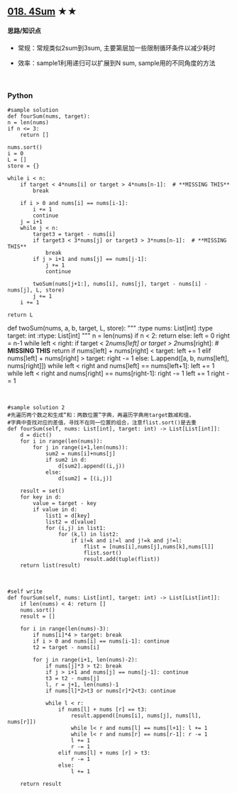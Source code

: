 ## [018. 4Sum][1] ★★
[1]: https://leetcode.com/problems/4sum/

    
#### 思路/知识点
- 常规：常规类似2sum到3sum, 主要第层加一些限制循环条件以减少耗时
- 效率：sample1利用递归可以扩展到N sum, sample用的不同角度的方法

  <br />  
### Python
    #sample solution
    def fourSum(nums, target):
    n = len(nums)
    if n <= 3:
        return []

    nums.sort()
    i = 0
    L = []
    store = {}
    
    while i < n:
        if target < 4*nums[i] or target > 4*nums[n-1]:  # **MISSING THIS**
            break
        
        if i > 0 and nums[i] == nums[i-1]:
            i += 1
            continue
        j = i+1
        while j < n:
            target3 = target - nums[i]
            if target3 < 3*nums[j] or target3 > 3*nums[n-1]:  # **MISSING THIS**
                break
            if j > i+1 and nums[j] == nums[j-1]:
                j += 1
                continue
            
            twoSum(nums[j+1:], nums[i], nums[j], target - nums[i] - nums[j], L, store)
            j += 1
        i += 1

    return L


def twoSum(nums, a, b, target, L, store):
    """
    :type nums: List[int]
    :type target: int
    :rtype: List[int]
    """
    n = len(nums)
    if n < 2:
        return
    else:
        left = 0
        right = n-1
        while left < right:
            if target < 2*nums[left] or target > 2*nums[right]: # **MISSING THIS**
                return
            if nums[left] + nums[right] < target:
                left += 1
            elif nums[left] + nums[right] > target:
                right -= 1
            else:
                L.append([a, b, nums[left], nums[right]])
                while left < right and nums[left] == nums[left+1]:
                    left += 1
                while left < right and nums[right] == nums[right-1]:
                    right -= 1
                left += 1
                right -= 1 

  <br /> 

    #sample solution 2
    #先遍历两个数之和生成“和：两数位置”字典，再遍历字典用target数减和值，
    #字典中查找对应的差值，寻找不在同一位置的组合，注意flist.sort()是去重
    def fourSum(self, nums: List[int], target: int) -> List[List[int]]:
        d = dict()
        for i in range(len(nums)):
            for j in range(i+1,len(nums)):
                sum2 = nums[i]+nums[j]
                if sum2 in d:
                    d[sum2].append((i,j))
                else:
                    d[sum2] = [(i,j)]
        
        result = set()
        for key in d:
            value = target - key
            if value in d:
                list1 = d[key]
                list2 = d[value]
                for (i,j) in list1:
                    for (k,l) in list2:
                        if i!=k and i!=l and j!=k and j!=l:
                            flist = [nums[i],nums[j],nums[k],nums[l]]
                            flist.sort()
                            result.add(tuple(flist))
        return list(result)

  <br /> 

    #self write
    def fourSum(self, nums: List[int], target: int) -> List[List[int]]:
        if len(nums) < 4: return [] 
        nums.sort()
        result = []

        for i in range(len(nums)-3):
            if nums[i]*4 > target: break
            if i > 0 and nums[i] == nums[i-1]: continue
            t2 = target - nums[i]
            
            for j in range(i+1, len(nums)-2):
                if nums[j]*3 > t2: break
                if j > i+1 and nums[j] == nums[j-1]: continue                
                t3 = t2 - nums[j]
                l, r = j+1, len(nums)-1
                if nums[l]*2>t3 or nums[r]*2<t3: continue
                
                while l < r:
                    if nums[l] + nums [r] == t3:                        
                        result.append([nums[i], nums[j], nums[l], nums[r]])
                        while l< r and nums[l] == nums[l+1]: l += 1
                        while l< r and nums[r] == nums[r-1]: r -= 1
                        l += 1
                        r -= 1
                    elif nums[l] + nums [r] > t3:
                        r -= 1
                    else:
                        l += 1
                
        return result
